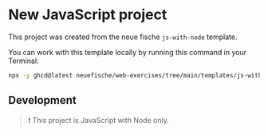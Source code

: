 # New JavaScript project

This project was created from the neue fische `js-with-node` template.

You can work with this template locally by running this command in your Terminal:

```bash
npx -y ghcd@latest neuefische/web-exercises/tree/main/templates/js-with-node my-app
```

## Development

> ❗️ This project is JavaScript with Node only.
